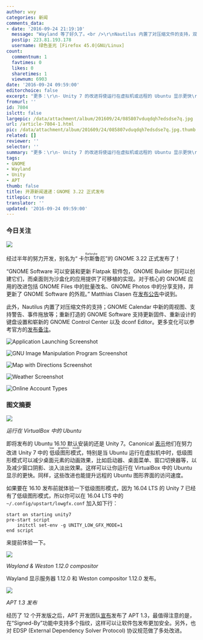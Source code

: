```yaml
---
author: wxy
categories: 新闻
comments_data:
- date: '2016-09-24 21:19:10'
  message: "Wayland 等了好久了。<br />\r\nNautilus 内置了对压缩文件的支持，双击解压到当前目录，真是不习惯啊！"
  postip: 223.81.193.178
  username: 绿色圣光 [Firefox 45.0|GNU/Linux]
count:
  commentnum: 1
  favtimes: 0
  likes: 0
  sharetimes: 1
  viewnum: 6903
date: '2016-09-24 09:59:00'
editorchoice: false
excerpt: "更多：\r\n- Unity 7 的改进将使运行在虚拟机或远程的 Ubuntu 显示更快\r\n- Wayland 显示服务器 1.12.0 发布"
fromurl: ''
id: 7804
islctt: false
largepic: /data/attachment/album/201609/24/085807vduqdqh7edsdse7q.jpg
url: /article-7804-1.html
pic: /data/attachment/album/201609/24/085807vduqdqh7edsdse7q.jpg.thumb.jpg
related: []
reviewer: ''
selector: ''
summary: "更多：\r\n- Unity 7 的改进将使运行在虚拟机或远程的 Ubuntu 显示更快\r\n- Wayland 显示服务器 1.12.0 发布"
tags:
- GNOME
- Wayland
- Unity
- APT
thumb: false
title: 开源新闻速递：GNOME 3.22 正式发布
titlepic: true
translator: ''
updated: '2016-09-24 09:59:00'
---
```


### 今日关注


![](/data/attachment/album/201609/24/085807vduqdqh7edsdse7q.jpg)


经过半年的努力开发，别名为“<ruby> 卡尔斯鲁厄 <rp>  （ </rp> <rt>  Karlsruhe </rt> <rp>  ） </rp></ruby>”的 GNOME 3.22 正式发布了！


“GNOME Software 可以安装和更新 Flatpak 软件包，GNOME Builder 则可以创建它们，而桌面则为沙盒化的应用提供了可移植的实现。对于核心的 GNOME 应用的改进包括 GNOME Files 中的批量改名、GNOME Photos 中的分享支持，并更新了 GNOME Software 的外观。” Matthias Clasen 在[发布公告](https://mail.gnome.org/archives/gnome-announce-list/2016-September/msg00043.html)中说到。


此外，Nautilus 内置了对压缩文件的支持；GNOME Calendar 中新的周视图、支持警告、事件拖放等；重新打造的 GNOME Software 支持更新固件、重新设计的键盘设置和崭新的 GNOME Control Center 以及 dconf Editor。更多变化可以参考官方的[发布备注](https://help.gnome.org/misc/release-notes/3.22/)。


![Application Launching Screenshot](/data/attachment/album/201609/24/095948keo9okt37ooa7oot.png)


![GNU Image Manipulation Program Screenshot](/data/attachment/album/201609/24/095950w8m090c72037s08m.png)


![Map with Directions Screenshot](/data/attachment/album/201609/24/095953ndblmt8wmkupdruw.png)


![Weather Screenshot](/data/attachment/album/201609/24/095955a5zpzyu4bb52aud9.png)


![Online Account Types](/data/attachment/album/201609/24/095958e363d9rww4i65pzi.png)


### 图文摘要


![](/data/attachment/album/201609/24/091310k2plglavkb2qgnbh.jpg)


*运行在 VirtualBox 中的 Ubuntu*


即将发布的 Ubuntu 16.10 默认安装的还是 Unity 7。Canonical [表示](https://insights.ubuntu.com/2016/09/19/low-graphics-mode-in-unity-7)他们在努力改进 Unity 7 中的<ruby> 低级图形模式 <rp>  （ </rp> <rt>  low graphics mode </rt> <rp>  ） </rp></ruby>，特别是当 Ubuntu 运行在虚拟机中时，低级图形模式可以减少桌面元素的动画效果，比如启动器、桌面菜单、窗口切换器等，以及减少窗口阴影、淡入淡出效果。这样可以让你运行在 VirtualBox 中的 Ubuntu 显示的更快。同样，这些改进也能提升远程的 Ubuntu 图形界面的访问速度。


如果要在 16.10 发布前就体验一下低级图形模式，因为 16.04 LTS 的 Unity 7 已经有了低级图形模式，所以你可以在 16.04 LTS 中的 `~/.config/upstart/lowgfx.conf` 加入如下行：



```
start on starting unity7
pre-start script
    initctl set-env -g UNITY_LOW_GFX_MODE=1
end script
```

来提前体验一下。


![](/data/attachment/album/201609/24/094546mdjyjdonosjr7cxz.jpg)


*Wayland & Weston 1.12.0 compositor*


Wayland 显示服务器 1.12.0 和 Weston compositor 1.12.0 发布。


![](/data/attachment/album/201609/24/095316smpepacbbaeaufcw.jpg)


*APT 1.3 发布*


经历了 12 个开发版之后，APT 开发团队[宣布](https://packages.qa.debian.org/a/apt/news/20160920T221945Z.html)发布了 APT 1.3，最值得注意的是，在“Signed-By”功能中支持多个指纹，这样可以让软件包发布更加安全。另外，也对 EDSP (External Dependency Solver Protocol) 协议规范做了多处改进。